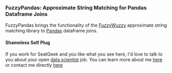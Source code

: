 ### FuzzyPandas: Approximate String Matching for Pandas Dataframe Joins

FuzzyPandas brings the functionality of the [FuzzyWuzzy](https://github.com/seatgeek/fuzzywuzzy) approximate string matching library to [Pandas](http://pandas.pydata.org/) dataframe joins.


#### Shameless Self Plug
If you work for SeatGeek and you like what you see here, I'd love to talk to you about your open [data scientist](https://seatgeek.com/jobs/data_scientist) job. You can learn more about me [here](http://www.huguedata.com/) or contact me directly [here](mailto:will.huguenin@gmail.com)